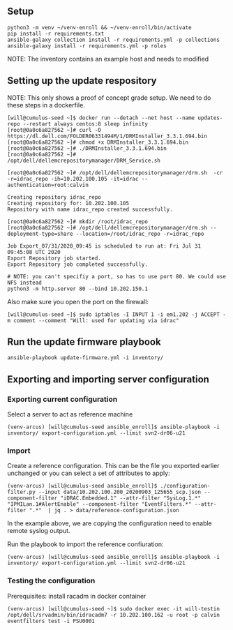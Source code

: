 ## Setup

```
python3 -m venv ~/venv-enroll && ~/venv-enroll/bin/activate
pip install -r requirements.txt
ansible-galaxy collection install -r requirements.yml -p collections
ansible-galaxy install -r requirements.yml -p roles
```

NOTE: The inventory contains an example host and needs to modified

## Setting up the update respository

NOTE: This only shows a proof of concept grade setup. We need to do these
steps in a dockerfile.

```
[will@cumulus-seed ~]$ docker run --detach --net host --name updates-repo --restart always centos:8 sleep infinity
[root@0a0c6a827562 ~]# curl -O https://dl.dell.com/FOLDER06331494M/1/DRMInstaller_3.3.1.694.bin
[root@0a0c6a827562 ~]# chmod +x DRMInstaller_3.3.1.694.bin 
[root@0a0c6a827562 ~]# ./DRMInstaller_3.3.1.694.bin 
[root@0a0c6a827562 ~]# /opt/dell/dellemcrepositorymanager/DRM_Service.sh

[root@0a0c6a827562 ~]# /opt/dell/dellemcrepositorymanager/drm.sh  -cr -r=idrac_repo -ih=10.202.100.105 -it=idrac --authentication=root:calvin                 

Creating repository idrac_repo
Creating repository for: 10.202.100.105
Repository with name idrac_repo created successfully.

[root@0a0c6a827562 ~]# mkdir /root/idrac_repo
[root@0a0c6a827562 ~]# /opt/dell/dellemcrepositorymanager/drm.sh --deployment-type=share --location=/root/idrac_repo -r=idrac_repo

Job Export_07/31/2020_09:45 is scheduled to run at: Fri Jul 31 09:45:08 UTC 2020
Export Repository job started.
Export Repository job completed successfully.

# NOTE: you can't specifiy a port, so has to use port 80. We could use NFS instead
python3 -m http.server 80 --bind 10.202.150.1
```

Also make sure you open the port on the firewall:

```
[will@cumulus-seed ~]$ sudo iptables -I INPUT 1 -i em1.202 -j ACCEPT -m comment --comment "Will: used for updating via idrac"
```

## Run the update firmware playbook

```
ansible-playbook update-firmware.yml -i inventory/
```

## Exporting and importing server configuration

### Exporting current configuration

Select a server to act as reference machine 

```
(venv-arcus) [will@cumulus-seed ansible_enroll]$ ansible-playbook -i inventory/ export-configuration.yml --limit svn2-dr06-u21
```

### Import

Create a reference configuration. This can be the file you exported earlier unchanged or you can select
a set of attributes to apply:

```
(venv-arcus) [will@cumulus-seed ansible_enroll]$ ./configuration-filter.py --input data/10.202.100.200_20200903_125655_scp.json --component-filter "iDRAC.Embedded.1" --attr-filter "SysLog.1.*" "IPMILan.1#AlertEnable" --component-filter "EventFilters.*" --attr-filter ".*"  | jq . > data/reference-configuration.json
```

In the example above, we are copying the configuration need to enable remote syslog output.

Run the playbook to import the reference confiuration:

```
(venv-arcus) [will@cumulus-seed ansible_enroll]$ ansible-playbook -i inventory/ export-configuration.yml --limit svn2-dr06-u21
```

### Testing the configuration

Prerequisites: install racadm in docker container

```
(venv-arcus) [will@cumulus-seed ~]$ sudo docker exec -it will-testin /opt/dell/srvadmin/bin/idracadm7 -r 10.202.100.162 -u root -p calvin eventfilters test -i PSU0001
```
